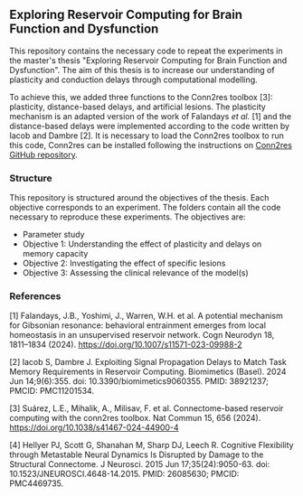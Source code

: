 ## Exploring Reservoir Computing for Brain Function and Dysfunction

This repository contains the necessary code to repeat the experiments in the master's thesis "Exploring Reservoir Computing for Brain Function and Dysfunction". The aim of this thesis is to increase our understanding of plasticity and conduction delays through computational modelling.

To achieve this, we added three functions to the Conn2res toolbox [3]: plasticity, distance-based delays, and artificial lesions. The plasticity mechanism is an adapted version of the work of Falandays <i>et al.</i> [1] and the distance-based delays were implemented according to the code written by Iacob and Dambre [2]. It is necessary to load the Conn2res toolbox to run this code, Conn2res can be installed following the instructions on [Conn2res GitHub repository](https://github.com/netneurolab/conn2res).

### Structure

This repository is structured around the objectives of the thesis. Each objective corresponds to an experiment. The folders contain all the code necessary to reproduce these experiments. The objectives are:
- Parameter study
- Objective 1: Understanding the effect of plasticity and delays on memory capacity
- Objective 2: Investigating the effect of specific lesions
- Objective 3: Assessing the clinical relevance of the model(s)


### References
[1] Falandays, J.B., Yoshimi, J., Warren, W.H. et al. A potential mechanism for Gibsonian resonance: behavioral entrainment emerges from local homeostasis in an unsupervised reservoir network. Cogn Neurodyn 18, 1811–1834 (2024). https://doi.org/10.1007/s11571-023-09988-2

[2] Iacob S, Dambre J. Exploiting Signal Propagation Delays to Match Task Memory Requirements in Reservoir Computing. Biomimetics (Basel). 2024 Jun 14;9(6):355. doi: 10.3390/biomimetics9060355. PMID: 38921237; PMCID: PMC11201534.

[3] Suárez, L.E., Mihalik, A., Milisav, F. et al. Connectome-based reservoir computing with the conn2res toolbox. Nat Commun 15, 656 (2024). https://doi.org/10.1038/s41467-024-44900-4

[4] Hellyer PJ, Scott G, Shanahan M, Sharp DJ, Leech R. Cognitive Flexibility through Metastable Neural Dynamics Is Disrupted by Damage to the Structural Connectome. J Neurosci. 2015 Jun 17;35(24):9050-63. doi: 10.1523/JNEUROSCI.4648-14.2015. PMID: 26085630; PMCID: PMC4469735.
